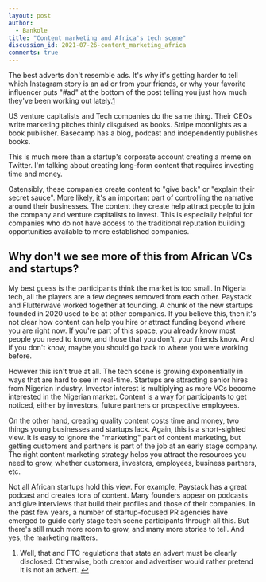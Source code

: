 ```yaml
---
layout: post
author:
  - Bankole
title: "Content marketing and Africa's tech scene"
discussion_id: 2021-07-26-content_marketing_africa
comments: true
---
```


The best adverts don't resemble ads. It's why it's getting harder to tell which
Instagram story is an ad or from your friends, or why your favorite influencer
puts "#ad" at the bottom of the post telling you just how much they've been
working out lately.[1](#fn1)

US venture capitalists and Tech companies do the same thing. Their CEOs write
marketing pitches thinly disguised as books. Stripe moonlights as a book
publisher. Basecamp has a blog, podcast and independently publishes books.

This is much more than a startup's corporate account creating a meme on Twitter.
I'm talking about creating long-form content that requires investing time and
money.

Ostensibly, these companies create content to "give back" or "explain their
secret sauce". More likely, it's an important part of controlling the narrative
around their businesses. The content they create help attract people to join the
company and venture capitalists to invest. This is especially helpful for
companies who do not have access to the traditional reputation building
opportunities available to more established companies.

## Why don't we see more of this from African VCs and startups?

My best guess is the participants think the market is too small. In Nigeria
tech, all the players are a few degrees removed from each other. Paystack and
Flutterwave worked together at founding. A chunk of the new startups founded in
2020 used to be at other companies. If you believe this, then it's not clear how
content can help you hire or attract funding beyond where you are right now. If
you're part of this space, you already know most people you need to know, and
those that you don't, your friends know. And if you don't know, maybe you should
go back to where you were working before.

However this isn't true at all. The tech scene is growing exponentially in ways
that are hard to see in real-time. Startups are attracting senior hires from
Nigerian industry. Investor interest is multiplying as more VCs become
interested in the Nigerian market. Content is a way for participants to get
noticed, either by investors, future partners or prospective employees.

On the other hand, creating quality content costs time and money, two things
young businesses and startups lack. Again, this is a short-sighted view. It is
easy to ignore the "marketing" part of content marketing, but getting customers
and partners is part of the job at an early stage company. The right content
marketing strategy helps you attract the resources you need to grow, whether
customers, investors, employees, business partners, etc.

Not all African startups hold this view. For example, Paystack has a great
podcast and creates tons of content. Many founders appear on podcasts and give
interviews that build their profiles and those of their companies. In the past
few years, a number of startup-focused PR agencies have emerged to guide early
stage tech scene participants through all this. But there's still much more room
to grow, and many more stories to tell. And yes, the marketing matters.

1. Well, that and FTC regulations that state an advert must be clearly disclosed. Otherwise, both creator and advertiser would rather pretend it is not an advert. [↩︎](#ffn1)
